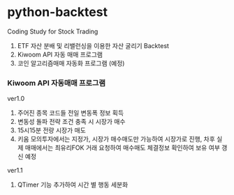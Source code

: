 # python-backtest

Coding Study for Stock Trading

1. ETF 자산 분배 및 리밸런싱을 이용한 자산 굴리기 Backtest
2. Kiwoom API 자동 매매 프로그램
3. 코인 알고리즘매매 자동화 프로그램 (예정)

### Kiwoom API 자동매매 프로그램

ver1.0

1. 주어진 종목 코드들 전일 변동폭 정보 획득
1. 변동성 돌파 전략 조건 충족 시 시장가 매수
1. 15시15분 전량 시장가 매도
1. 키움 모의투자에서는 지정가, 시장가 매수매도만 가능하여 시장가로 진행, 차후 실제 매매에서는 최유리FOK 거래 요청하여 매수매도 체결정보 확인하여 보유 여부 갱신 예정

ver1.1

1. QTimer 기능 추가하여 시간 별 행동 세분화
